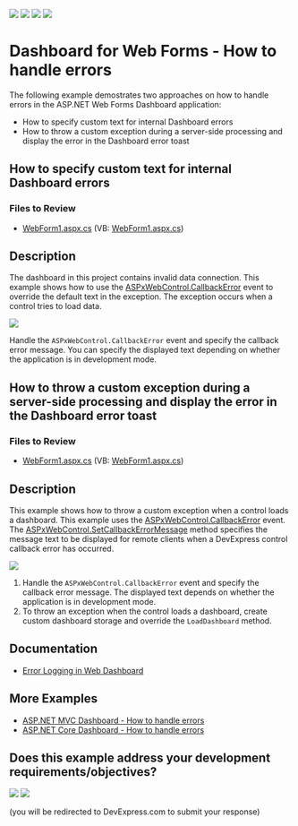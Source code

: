 <!-- default badges list -->
![](https://img.shields.io/endpoint?url=https://codecentral.devexpress.com/api/v1/VersionRange/267314153/20.1.3%2B)
[![](https://img.shields.io/badge/Open_in_DevExpress_Support_Center-FF7200?style=flat-square&logo=DevExpress&logoColor=white)](https://supportcenter.devexpress.com/ticket/details/T893802)
[![](https://img.shields.io/badge/📖_How_to_use_DevExpress_Examples-e9f6fc?style=flat-square)](https://docs.devexpress.com/GeneralInformation/403183)
[![](https://img.shields.io/badge/💬_Leave_Feedback-feecdd?style=flat-square)](#does-this-example-address-your-development-requirementsobjectives)
<!-- default badges end -->
# Dashboard for Web Forms - How to handle errors

The following example demostrates two approaches on how to handle errors in the ASP.NET Web Forms Dashboard application:

- How to specify custom text for internal Dashboard errors
- How to throw a custom exception during a server-side processing and display the error in the Dashboard error toast

## How to specify custom text for internal Dashboard errors

### Files to Review

* [WebForm1.aspx.cs](./CS/WebFormsCustomTextForInternalDashboardErrors/WebForm1.aspx.cs) (VB: [WebForm1.aspx.cs](./VB/WebFormsCustomTextForInternalDashboardErrors/WebForm1.aspx.vb))

## Description

The dashboard in this project contains invalid data connection. This example shows how to use the [ASPxWebControl.CallbackError](https://docs.devexpress.com/AspNet/DevExpress.Web.ASPxWebControl.CallbackError) event to override the default text in the exception. The exception occurs when a control tries to load data.

![](image/web-custom-text-for-internal-dashboard-errors.png)

Handle the `ASPxWebControl.CallbackError` event and specify the callback error message. You can specify the displayed text depending on whether the application is in development mode.

## How to throw a custom exception during a server-side processing and display the error in the Dashboard error toast

### Files to Review

* [WebForm1.aspx.cs](./CS/WebFormsThrowCustomExceptionDashboardErrorToast/WebForm1.aspx.cs) (VB: [WebForm1.aspx.cs](./VB/WebFormsThrowCustomExceptionDashboardErrorToast/WebForm1.aspx.vb))

## Description

This example shows how to throw a custom exception when a control loads a dashboard. This example uses the [ASPxWebControl.CallbackError](https://docs.devexpress.com/AspNet/DevExpress.Web.ASPxWebControl.CallbackError) event. The [ASPxWebControl.SetCallbackErrorMessage](https://docs.devexpress.com/AspNet/DevExpress.Web.ASPxWebControl.SetCallbackErrorMessage(System.String)) method specifies the message text to be displayed for remote clients when a DevExpress control callback error has occurred.

![](image/web-throw-custom-exception-dashboard-toast.png)

1. Handle the `ASPxWebControl.CallbackError` event and specify the callback error message. The displayed text depends on whether the application is in development mode.
1. To throw an exception when the control loads a dashboard, create custom dashboard storage and override the `LoadDashboard` method.

## Documentation

- [Error Logging in Web Dashboard](https://docs.devexpress.com/Dashboard/400015/web-dashboard/error-logging)

## More Examples

- [ASP.NET MVC Dashboard - How to handle errors](https://github.com/DevExpress-Examples/asp-net-mvc-dashboard-change-default-error-text-onException)
- [ASP.NET Core Dashboard - How to handle errors](https://github.com/DevExpress-Examples/asp-net-core-dashboard-change-default-error-text-exception-filter)
<!-- feedback -->
## Does this example address your development requirements/objectives?

[<img src="https://www.devexpress.com/support/examples/i/yes-button.svg"/>](https://www.devexpress.com/support/examples/survey.xml?utm_source=github&utm_campaign=web-forms-dashboard-handle-errors&~~~was_helpful=yes) [<img src="https://www.devexpress.com/support/examples/i/no-button.svg"/>](https://www.devexpress.com/support/examples/survey.xml?utm_source=github&utm_campaign=web-forms-dashboard-handle-errors&~~~was_helpful=no)

(you will be redirected to DevExpress.com to submit your response)
<!-- feedback end -->
